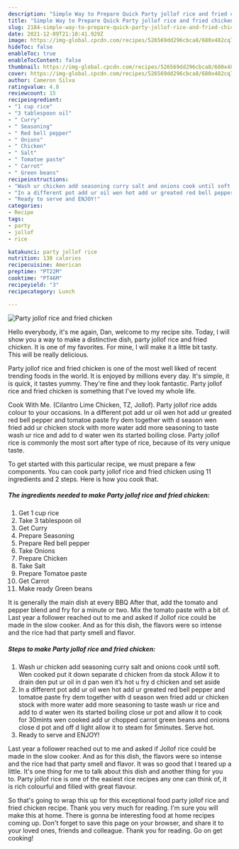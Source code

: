 ```yaml
---
description: "Simple Way to Prepare Quick Party jollof rice and fried chicken"
title: "Simple Way to Prepare Quick Party jollof rice and fried chicken"
slug: 2184-simple-way-to-prepare-quick-party-jollof-rice-and-fried-chicken
date: 2021-12-09T21:10:41.929Z
image: https://img-global.cpcdn.com/recipes/526569dd296cbca8/680x482cq70/party-jollof-rice-and-fried-chicken-recipe-main-photo.jpg
hideToc: false
enableToc: true
enableTocContent: false
thumbnail: https://img-global.cpcdn.com/recipes/526569dd296cbca8/680x482cq70/party-jollof-rice-and-fried-chicken-recipe-main-photo.jpg
cover: https://img-global.cpcdn.com/recipes/526569dd296cbca8/680x482cq70/party-jollof-rice-and-fried-chicken-recipe-main-photo.jpg
author: Cameron Silva
ratingvalue: 4.8
reviewcount: 15
recipeingredient:
- "1 cup rice"
- "3 tablespoon oil"
- " Curry"
- " Seasoning"
- " Red bell pepper"
- " Onions"
- " Chicken"
- " Salt"
- " Tomatoe paste"
- " Carrot"
- " Green beans"
recipeinstructions:
- "Wash ur chicken add seasoning curry salt and onions cook until soft. Wen cooked put it down separate d chicken from da stock Allow it to drain den put ur oil in d pan wen it’s hot u fry d chicken and set aside"
- "In a different pot add ur oil wen hot add ur greated red bell pepper and tomatoe paste fry dem together with d season wen fried add ur chicken stock with more water add more seasoning to taste wash ur rice and add to d water wen its started boiling close ur pot and allow it to cook for 30mints wen cooked add ur chopped carrot green beans and onions close d pot and off d light allow it to steam for 5minutes. Serve hot."
- "Ready to serve and ENJOY!"
categories:
- Recipe
tags:
- party
- jollof
- rice

katakunci: party jollof rice 
nutrition: 138 calories
recipecuisine: American
preptime: "PT22M"
cooktime: "PT46M"
recipeyield: "3"
recipecategory: Lunch

---
```



![Party jollof rice and fried chicken](https://img-global.cpcdn.com/recipes/526569dd296cbca8/680x482cq70/party-jollof-rice-and-fried-chicken-recipe-main-photo.jpg)

Hello everybody, it's me again, Dan, welcome to my recipe site. Today, I will show you a way to make a distinctive dish, party jollof rice and fried chicken. It is one of my favorites. For mine, I will make it a little bit tasty. This will be really delicious.

Party jollof rice and fried chicken is one of the most well liked of recent trending foods in the world. It is enjoyed by millions every day. It's simple, it is quick, it tastes yummy. They're fine and they look fantastic. Party jollof rice and fried chicken is something that I've loved my whole life.

Cook With Me. (Cilantro Lime Chicken, TZ, Jollof). Party jollof rice adds colour to your occasions. In a different pot add ur oil wen hot add ur greated red bell pepper and tomatoe paste fry dem together with d season wen fried add ur chicken stock with more water add more seasoning to taste wash ur rice and add to d water wen its started boiling close. Party jollof rice is commonly the most sort after type of rice, because of its very unique taste.


To get started with this particular recipe, we must prepare a few components. You can cook party jollof rice and fried chicken using 11 ingredients and 2 steps. Here is how you cook that.

<!--inarticleads1-->

##### The ingredients needed to make Party jollof rice and fried chicken:

1. Get 1 cup rice
1. Take 3 tablespoon oil
1. Get  Curry
1. Prepare  Seasoning
1. Prepare  Red bell pepper
1. Take  Onions
1. Prepare  Chicken
1. Take  Salt
1. Prepare  Tomatoe paste
1. Get  Carrot
1. Make ready  Green beans


It is generally the main dish at every BBQ After that, add the tomato and pepper blend and fry for a minute or two. Mix the tomato paste with a bit of. Last year a follower reached out to me and asked if Jollof rice could be made in the slow cooker. And as for this dish, the flavors were so intense and the rice had that party smell and flavor. 

<!--inarticleads2-->

##### Steps to make Party jollof rice and fried chicken:

1. Wash ur chicken add seasoning curry salt and onions cook until soft. Wen cooked put it down separate d chicken from da stock Allow it to drain den put ur oil in d pan wen it’s hot u fry d chicken and set aside
1. In a different pot add ur oil wen hot add ur greated red bell pepper and tomatoe paste fry dem together with d season wen fried add ur chicken stock with more water add more seasoning to taste wash ur rice and add to d water wen its started boiling close ur pot and allow it to cook for 30mints wen cooked add ur chopped carrot green beans and onions close d pot and off d light allow it to steam for 5minutes. Serve hot.
1. Ready to serve and ENJOY!

Last year a follower reached out to me and asked if Jollof rice could be made in the slow cooker. And as for this dish, the flavors were so intense and the rice had that party smell and flavor. It was so good that I teared up a little. It&#39;s one thing for me to talk about this dish and another thing for you to. Party jollof rice is one of the easiest rice recipes any one can think of, it is rich colourful and filled with great flavour. 

So that's going to wrap this up for this exceptional food party jollof rice and fried chicken recipe. Thank you very much for reading. I'm sure you will make this at home. There is gonna be interesting food at home recipes coming up. Don't forget to save this page on your browser, and share it to your loved ones, friends and colleague. Thank you for reading. Go on get cooking!
